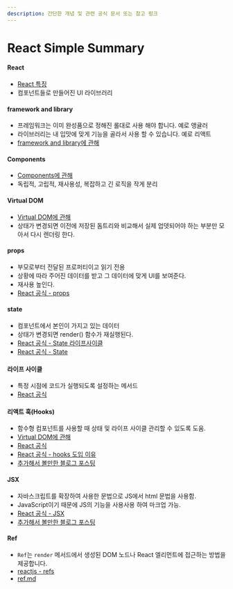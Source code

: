 ```yaml
---
description: 간단한 개념 및 관련 공식 문서 또는 참고 링크
---
```


# React Simple Summary



#### React

* [React 특징](https://sunmermi.gitbook.io/blog/section/react/react.js)
* 컴포넌트들로 만들어진 UI 라이브러리



#### framework and library

* 프레임워크는 이미 완성품으로 정해진 롤대로 사용 해야 합니다. 예로 앵귤러
* 라이브러리는 내 입맛에 맞게 기능을 골라서 사용 할 수 있습니다. 예로 리액트
* [framework and library에 관해](https://sunmermi.gitbook.io/blog/section/javascript/framework-and-library)



#### Components

* [Components에 관해](https://sunmermi.gitbook.io/blog/section/react/components)
* 독립적, 고립적, 재사용성, 복잡하고 긴 로직을 작게 분리

&#x20;

#### Virtual DOM

* [Virtual DOM에 관해](https://sunmermi.gitbook.io/blog/section/react/virtual-dom)
* 상태가 변경되면 이전에 저장된 돔트리와 비교해서 실제 업뎃되어야 하는 부분만 모아서 다시 렌더링 한다.



#### props

* 부모로부터 전달된 프로퍼티이고 읽기 전용
* 상황에 따라 주어진 데이터를 받고 그 데이터에 맞게 UI를 보여준다.
* 재사용 높인다.
* [React 공식 - props](https://ko.reactjs.org/docs/components-and-props.html#props-are-read-only)

&#x20;

#### state

* 컴포넌트에서 본인이 가지고 있는 데이터
* 상태가 변경되면 render() 함수가 재실행된다.
* [React 공식 - State 라이프사이클](https://ko.reactjs.org/docs/state-and-lifecycle.html)
* [React 공식 - State](https://ko.reactjs.org/docs/react-component.html#state)

&#x20;

#### 라이프 사이클

* 특정 시점에 코드가 실행되도록 설정하는 메서드
* [React 공식](https://ko.reactjs.org/docs/react-component.html#the-component-lifecycle)

&#x20;

#### 리액트 훅(Hooks)

* 함수형 컴포넌트를 사용할 때 상태 및 라이프 사이클 관리할 수 있도록 도움.
* [Virtual DOM에 관해](https://sunmermi.gitbook.io/blog/section/react/react-hooks)
* [React 공식](https://ko.reactjs.org/docs/hooks-overview.html)
* [React 공식 - hooks 도입 이유](https://ko.reactjs.org/docs/hooks-intro.html#motivation)
* [추가해서 볼만한 블로그 포스팅](https://defineall.tistory.com/900)

&#x20;

#### JSX

* 자바스크립트를 확장하여 사용한 문법으로 JS에서 html 문법을 사용함.
* JavaScript이기 때문에 JS의 기능을 사용사용 하여 마크업 가능.
* [React 공식 - JSX](https://ko.reactjs.org/docs/introducing-jsx.html)
* [추가해서 볼만한 블로그 포스팅](https://velog.io/@gyumin\_2/React-JSX%EB%9E%80%EC%A0%95%EC%9D%98-%EC%9E%A5%EC%A0%90-%EB%AC%B8%EB%B2%95-%ED%8A%B9%EC%A7%95-%EB%93%B1)

&#x20;

#### Ref

* `Ref`는 `render` 메서드에서 생성된 DOM 노드나 React 엘리먼트에 접근하는 방법을 제공합니다.
* [reactjs - refs](https://ko.reactjs.org/docs/refs-and-the-dom.html)
* [ref.md](ref.md "mention")



